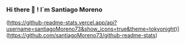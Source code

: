 ### Hi there 👋 ! I`m Santiago Moreno

(https://github-readme-stats.vercel.app/api?username=santiagoMoreno73&show_icons=true&theme=tokyonight)](https://github.com/santiagoMoreno73/github-readme-stats)
